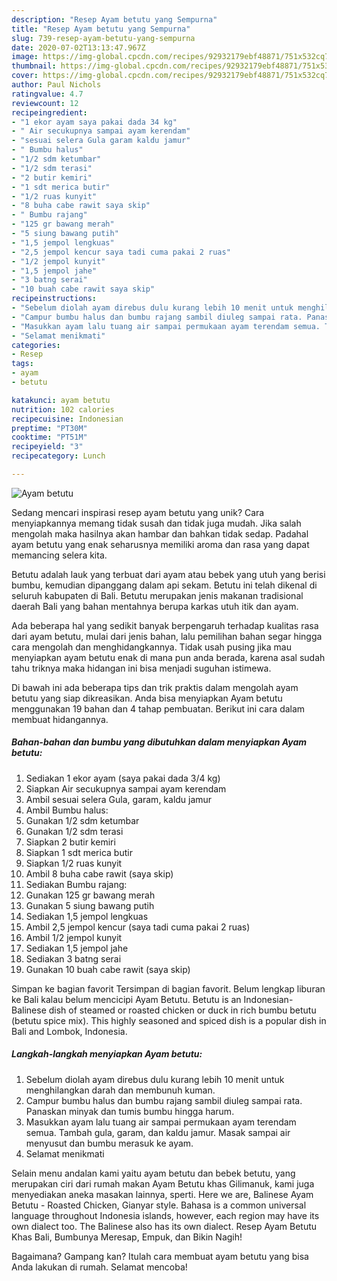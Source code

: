 ```yaml
---
description: "Resep Ayam betutu yang Sempurna"
title: "Resep Ayam betutu yang Sempurna"
slug: 739-resep-ayam-betutu-yang-sempurna
date: 2020-07-02T13:13:47.967Z
image: https://img-global.cpcdn.com/recipes/92932179ebf48871/751x532cq70/ayam-betutu-foto-resep-utama.jpg
thumbnail: https://img-global.cpcdn.com/recipes/92932179ebf48871/751x532cq70/ayam-betutu-foto-resep-utama.jpg
cover: https://img-global.cpcdn.com/recipes/92932179ebf48871/751x532cq70/ayam-betutu-foto-resep-utama.jpg
author: Paul Nichols
ratingvalue: 4.7
reviewcount: 12
recipeingredient:
- "1 ekor ayam saya pakai dada 34 kg"
- " Air secukupnya sampai ayam kerendam"
- "sesuai selera Gula garam kaldu jamur"
- " Bumbu halus"
- "1/2 sdm ketumbar"
- "1/2 sdm terasi"
- "2 butir kemiri"
- "1 sdt merica butir"
- "1/2 ruas kunyit"
- "8 buha cabe rawit saya skip"
- " Bumbu rajang"
- "125 gr bawang merah"
- "5 siung bawang putih"
- "1,5 jempol lengkuas"
- "2,5 jempol kencur saya tadi cuma pakai 2 ruas"
- "1/2 jempol kunyit"
- "1,5 jempol jahe"
- "3 batng serai"
- "10 buah cabe rawit saya skip"
recipeinstructions:
- "Sebelum diolah ayam direbus dulu kurang lebih 10 menit untuk menghilangkan darah dan membunuh kuman."
- "Campur bumbu halus dan bumbu rajang sambil diuleg sampai rata. Panaskan minyak dan tumis bumbu hingga harum."
- "Masukkan ayam lalu tuang air sampai permukaan ayam terendam semua. Tambah gula, garam, dan kaldu jamur. Masak sampai air menyusut dan bumbu merasuk ke ayam."
- "Selamat menikmati"
categories:
- Resep
tags:
- ayam
- betutu

katakunci: ayam betutu 
nutrition: 102 calories
recipecuisine: Indonesian
preptime: "PT30M"
cooktime: "PT51M"
recipeyield: "3"
recipecategory: Lunch

---
```



![Ayam betutu](https://img-global.cpcdn.com/recipes/92932179ebf48871/751x532cq70/ayam-betutu-foto-resep-utama.jpg)

Sedang mencari inspirasi resep ayam betutu yang unik? Cara menyiapkannya memang tidak susah dan tidak juga mudah. Jika salah mengolah maka hasilnya akan hambar dan bahkan tidak sedap. Padahal ayam betutu yang enak seharusnya memiliki aroma dan rasa yang dapat memancing selera kita.

Betutu adalah lauk yang terbuat dari ayam atau bebek yang utuh yang berisi bumbu, kemudian dipanggang dalam api sekam. Betutu ini telah dikenal di seluruh kabupaten di Bali. Betutu merupakan jenis makanan tradisional daerah Bali yang bahan mentahnya berupa karkas utuh itik dan ayam.

Ada beberapa hal yang sedikit banyak berpengaruh terhadap kualitas rasa dari ayam betutu, mulai dari jenis bahan, lalu pemilihan bahan segar hingga cara mengolah dan menghidangkannya. Tidak usah pusing jika mau menyiapkan ayam betutu enak di mana pun anda berada, karena asal sudah tahu triknya maka hidangan ini bisa menjadi suguhan istimewa.


Di bawah ini ada beberapa tips dan trik praktis dalam mengolah ayam betutu yang siap dikreasikan. Anda bisa menyiapkan Ayam betutu menggunakan 19 bahan dan 4 tahap pembuatan. Berikut ini cara dalam membuat hidangannya.

<!--inarticleads1-->

##### Bahan-bahan dan bumbu yang dibutuhkan dalam menyiapkan Ayam betutu:

1. Sediakan 1 ekor ayam (saya pakai dada 3/4 kg)
1. Siapkan  Air secukupnya sampai ayam kerendam
1. Ambil sesuai selera Gula, garam, kaldu jamur
1. Ambil  Bumbu halus:
1. Gunakan 1/2 sdm ketumbar
1. Gunakan 1/2 sdm terasi
1. Siapkan 2 butir kemiri
1. Siapkan 1 sdt merica butir
1. Siapkan 1/2 ruas kunyit
1. Ambil 8 buha cabe rawit (saya skip)
1. Sediakan  Bumbu rajang:
1. Gunakan 125 gr bawang merah
1. Gunakan 5 siung bawang putih
1. Sediakan 1,5 jempol lengkuas
1. Ambil 2,5 jempol kencur (saya tadi cuma pakai 2 ruas)
1. Ambil 1/2 jempol kunyit
1. Sediakan 1,5 jempol jahe
1. Sediakan 3 batng serai
1. Gunakan 10 buah cabe rawit (saya skip)


Simpan ke bagian favorit Tersimpan di bagian favorit. Belum lengkap liburan ke Bali kalau belum mencicipi Ayam Betutu. Betutu is an Indonesian-Balinese dish of steamed or roasted chicken or duck in rich bumbu betutu (betutu spice mix). This highly seasoned and spiced dish is a popular dish in Bali and Lombok, Indonesia. 

<!--inarticleads2-->

##### Langkah-langkah menyiapkan Ayam betutu:

1. Sebelum diolah ayam direbus dulu kurang lebih 10 menit untuk menghilangkan darah dan membunuh kuman.
1. Campur bumbu halus dan bumbu rajang sambil diuleg sampai rata. Panaskan minyak dan tumis bumbu hingga harum.
1. Masukkan ayam lalu tuang air sampai permukaan ayam terendam semua. Tambah gula, garam, dan kaldu jamur. Masak sampai air menyusut dan bumbu merasuk ke ayam.
1. Selamat menikmati


Selain menu andalan kami yaitu ayam betutu dan bebek betutu, yang merupakan ciri dari rumah makan Ayam Betutu khas Gilimanuk, kami juga menyediakan aneka masakan lainnya, sperti. Here we are, Balinese Ayam Betutu - Roasted Chicken, Gianyar style. Bahasa is a common universal language throughout Indonesia islands, however, each region may have its own dialect too. The Balinese also has its own dialect. Resep Ayam Betutu Khas Bali, Bumbunya Meresap, Empuk, dan Bikin Nagih! 

Bagaimana? Gampang kan? Itulah cara membuat ayam betutu yang bisa Anda lakukan di rumah. Selamat mencoba!
